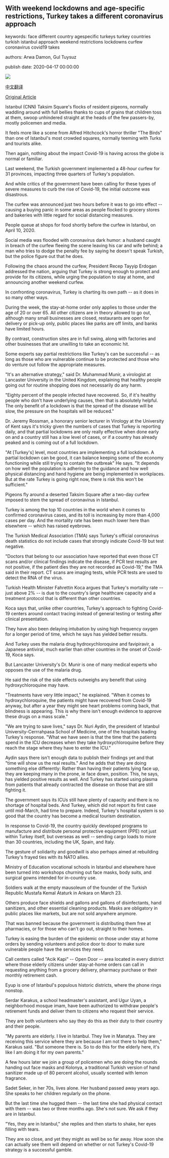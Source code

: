 ## With weekend lockdowns and age-specific restrictions, Turkey takes a different coronavirus approach

keywords: face different country agespecific turkeys turkey countries turkish istanbul approach weekend restrictions lockdowns curfew coronavirus covid19 takes

authors: Arwa Damon, Gul Tuysuz

publish date: 2020-04-17 00:00:00

![](https://cdn.cnn.com/cnnnext/dam/assets/200416163240-turkey-coronavirus-super-tease.jpg)

[中文翻译](With%20weekend%20lockdowns%20and%20age-specific%20restrictions%2C%20Turkey%20takes%20a%20different%20coronavirus%20approach_zh.md)

[Original Article](https://edition.cnn.com/2020/04/17/europe/turkey-coronavirus-lockdown-response-intl/index.html)

Istanbul (CNN) Taksim Square's flocks of resident pigeons, normally waddling around with full bellies thanks to cups of grains that children toss at them, swoop unhindered straight at the heads of the few passers-by, mostly policemen and media.

It feels more like a scene from Alfred Hitchcock's horror thriller "The Birds" than one of Istanbul's most crowded squares, normally teeming with Turks and tourists alike.

Then again, nothing about the impact Covid-19 is having across the globe is normal or familiar.

Last weekend, the Turkish government implemented a 48-hour curfew for 31 provinces, impacting three quarters of Turkey's population.

And while critics of the government have been calling for these types of severe measures to curb the rise of Covid-19, the initial outcome was disastrous.

The curfew was announced just two hours before it was to go into effect -- causing a buying panic in some areas as people flocked to grocery stores and bakeries with little regard for social distancing measures.

People queue at shops for food shortly before the curfew in Istanbul, on April 10, 2020.

Social media was flooded with coronavirus dark humor: a husband caught in breach of the curfew fleeing the scene leaving his car and wife behind; a man who tries to dodge the penalty fee by saying he doesn't speak Turkish, but the police figure out that he does.

Following the chaos around the curfew, President Recep Tayyip Erdogan addressed the nation, arguing that Turkey is strong enough to protect and provide for its citizens, while urging the population to stay at home, and announcing another weekend curfew.

In confronting coronavirus, Turkey is charting its own path -- as it does in so many other ways.

During the week, the stay-at-home order only applies to those under the age of 20 or over 65. All other citizens are in theory allowed to go out, although many small businesses are closed, restaurants are open for delivery or pick-up only, public places like parks are off limits, and banks have limited hours.

By contrast, construction sites are in full swing, along with factories and other businesses that are unwilling to take an economic hit.

Some experts say partial restrictions like Turkey's can be successful -- as long as those who are vulnerable continue to be protected and those who do venture out follow the appropriate measures.

"It's an alternative strategy," said Dr. Muhammad Munir, a virologist at Lancaster University in the United Kingdom, explaining that healthy people going out for routine shopping does not necessarily do any harm.

"Eighty percent of the people infected have recovered. So, if it's healthy people who don't have underlying causes, then that is absolutely helpful. The only benefit of a lockdown is that the spread of the disease will be slow, the pressure on the hospitals will be reduced."

Dr. Jeremy Rossman, a honorary senior lecturer in Virology at the University of Kent says it's tricky given the numbers of cases that Turkey is reporting daily, and that partial lockdowns are only really effective when done early on and a country still has a low level of cases, or if a country has already peaked and is coming out of a full lockdown.

"At [Turkey's] level, most countries are implementing a full lockdown. A partial lockdown can be good, it can balance keeping some of the economy functioning while still trying to contain the outbreak" He says. "It depends on how well the population is adhering to the guidance and how well physical distancing and hand hygiene are being implemented in workplaces. But at the rate Turkey is going right now, there is risk this won't be sufficient."

Pigeons fly around a deserted Taksim Square after a two-day curfew imposed to stem the spread of coronavirus in Istanbul.

Turkey is among the top 10 countries in the world when it comes to confirmed coronavirus cases, and its toll is increasing by more than 4,000 cases per day. And the mortality rate has been much lower here than elsewhere -- which has raised eyebrows.

The Turkish Medical Association (TMA) says Turkey's official coronavirus death statistics do not include cases that strongly indicate Covid-19 but test negative.

"Doctors that belong to our association have reported that even those CT scans and/or clinical findings indicate the disease, if PCR test results are not positive, if the patient dies they are not recorded as Covid-19," the TMA said in their report. CT scans are imaging tests, while PCR tests are used to detect the RNA of the virus.

Turkish Health Minister Fahrettin Koca argues that Turkey's mortality rate -- just above 2% -- is due to the country's large healthcare capacity and a treatment protocol that is different than other countries.

Koca says that, unlike other countries, Turkey's approach to fighting Covid-19 centers around contact tracing instead of general testing or testing after clinical presentation.

They have also been delaying intubation by using high frequency oxygen for a longer period of time, which he says has yielded better results.

And Turkey uses the malaria drug hydroxychloroquine and favipiravir, a Japanese antiviral, much earlier than other countries in the onset of Covid-19, Koca says.

But Lancaster University's Dr. Munir is one of many medical experts who opposes the use of the malaria drug.

He said the risk of the side effects outweighs any benefit that using hydroxychloroquine may have.

"Treatments have very little impact," he explained. "When it comes to hydroxychloroquine, the patients might have recovered from Covid-19 anyway, but after a year they might see heart problems coming back, that blindness is appearing. This is why there isn't enough evidence to approve these drugs on a mass scale."

"We are trying to save lives," says Dr. Nuri Aydin, the president of Istanbul University-Cerrrahpasa School of Medicine, one of the hospitals leading Turkey's response. "What we have seen is that the time that the patients spend in the ICU decreases when they take hydroxychloroquine before they reach the stage where they have to enter the ICU."

Aydin says there isn't enough data to publish their findings yet and that "time will show us the real results." And he adds that they are doing something else differently: Rather than having their patients lying face up, they are keeping many in the prone, ie face down, position. This, he says, has yielded positive results as well. And Turkey has started using plasma from patients that already contracted the disease on those that are still fighting it.

The government says its ICUs still have plenty of capacity and there is no shortage of hospital beds. And Turkey, which did not report its first case until mid-March, had time to prepare. Indeed, Turkey's hospital system is so good that the country has become a medical tourism destination.

In response to Covid-19, the country quickly developed programs to manufacture and distribute personal protective equipment (PPE) not just within Turkey itself, but overseas as well -- sending cargo loads to more than 30 countries, including the UK, Spain, and Italy.

The gesture of solidarity and goodwill is also perhaps aimed at rebuilding Turkey's frayed ties with its NATO allies.

Ministry of Education vocational schools in Istanbul and elsewhere have been turned into workshops churning out face masks, body suits, and surgical gowns intended for in-country use.

Soldiers walk at the empty mausoleum of the founder of the Turkish Republic Mustafa Kemal Ataturk in Ankara on March 23.

Others produce face shields and gallons and gallons of disinfectants, hand sanitizers, and other essential cleaning products. Masks are obligatory in public places like markets, but are not sold anywhere anymore.

That was banned because the government is distributing them free at pharmacies, or for those who can't go out, straight to their homes.

Turkey is easing the burden of the epidemic on those under stay at home orders by sending volunteers and police door to door to make sure vulnerable people have the services they need.

Call centers called "Acik Kapi" -- Open Door -- area located in every district where those elderly citizens under stay-at-home orders can call in requesting anything from a grocery delivery, pharmacy purchase or their monthly retirement cash.

Eyup is one of Istanbul's populous historic districts, where the phone rings nonstop.

Serdar Karakus, a school headmaster's assistant, and Ugur Uyan, a neighborhood mosque imam, have been authorized to withdraw people's retirement funds and deliver them to citizens who request their service.

They are both volunteers who say they do this as their duty to their country and their people.

"My parents are elderly. I live in Istanbul. They live in Manatya. They are receiving this service where they are because I am not there to help them," Karakus said. "But someone there is. So to do this for the elderly here, it's like I am doing it for my own parents."

A few hours later we join a group of policemen who are doing the rounds handing out face masks and Kolonya, a traditional Turkish version of hand sanitizer made up of 80 percent alcohol, usually scented with lemon fragrance.

Sadet Seker, in her 70s, lives alone. Her husband passed away years ago. She speaks to her children regularly on the phone.

But the last time she hugged them -- the last time she had physical contact with them -- was two or three months ago. She's not sure. We ask if they are in Istanbul.

"Yes, they are in Istanbul," she replies and then starts to shake, her eyes filling with tears.

They are so close, and yet they might as well be so far away. How soon she can actually see them will depend on whether or not Turkey's Covid-19 strategy is a successful gamble.